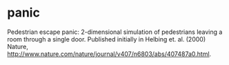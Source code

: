 # panic
Pedestrian escape panic: 2-dimensional simulation of pedestrians leaving a room through a single door. Published initially in Helbing et. al. (2000) Nature, http://www.nature.com/nature/journal/v407/n6803/abs/407487a0.html.
